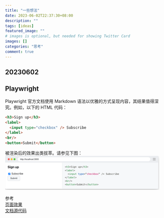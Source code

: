 ```yaml
---
title: "一些想法"
date: 2023-06-02T22:37:30+08:00
description: ""
tags: [ideas]
featured_image: ""
# images is optional, but needed for showing Twitter Card
images: []
categories: "思考"
comment: true 
---
```


## 20230602
## Playwright

Playwright 官方文档使用 Markdown 语法以优雅的方式呈现内容，其结果值得深究。例如，以下的 HTML 代码：

```html
<h3>Sign up</h3>
<label>
  <input type="checkbox" /> Subscribe
</label>
<br/>
<button>Submit</button>
```

被渲染后的效果出类拔萃。请参见下图：
![](2023-06-02-22-47-08.png)

参考    
[页面效果](https://playwright.dev/docs/locators)    
[文档源代码](https://github.com/microsoft/playwright/blob/main/docs/src/locators.md)


